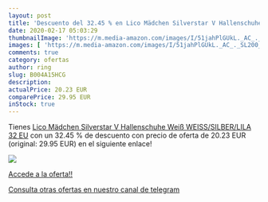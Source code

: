 ```yaml
---
layout: post
title: 'Descuento del 32.45 % en Lico Mädchen Silverstar V Hallenschuhe  '
date: 2020-02-17 05:03:29
thumbnailImage: 'https://m.media-amazon.com/images/I/51jahPlGUkL._AC_._SL200_.jpg'
images: [ 'https://m.media-amazon.com/images/I/51jahPlGUkL._AC_._SL200_.jpg' ]
comments: true
category: ofertas
author: ring
slug: B004A15HCG
description:
actualPrice: 20.23 EUR
comparePrice: 29.95 EUR
inStock: true
---
```


Tienes [Lico Mädchen Silverstar V Hallenschuhe  Weiß  WEISS/SILBER/LILA   32 EU](https://www.amazon.com/dp/B004A15HCG/?tag=redken08-20) con un 32.45 % de descuento con precio de oferta de 20.23 EUR (original: 29.95 EUR) en el siguiente enlace!

[![](https://m.media-amazon.com/images/I/51jahPlGUkL._AC_._SL200_.jpg)](https://www.amazon.com/dp/B004A15HCG/?tag=redken08-20)

[Accede a la oferta!!](https://www.amazon.com/dp/B004A15HCG/?tag=redken08-20)

[Consulta otras ofertas en nuestro canal de telegram](https://t.me/s/ofertas25)
